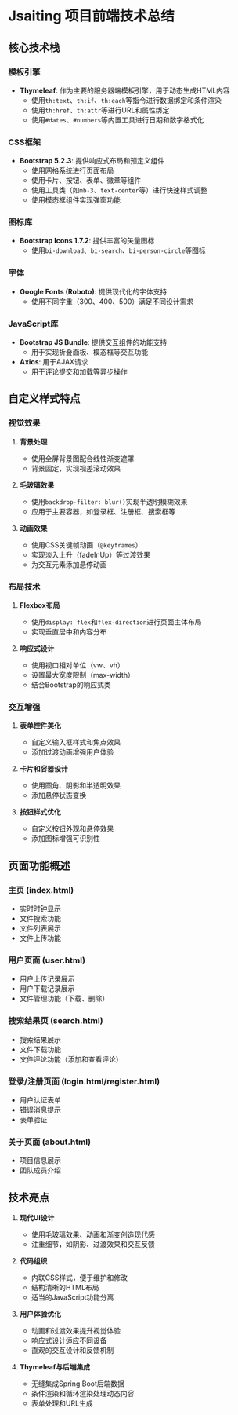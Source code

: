 # Jsaiting 项目前端技术总结

## 核心技术栈

### 模板引擎
- **Thymeleaf**: 作为主要的服务器端模板引擎，用于动态生成HTML内容
  - 使用`th:text`、`th:if`、`th:each`等指令进行数据绑定和条件渲染
  - 使用`th:href`、`th:attr`等进行URL和属性绑定
  - 使用`#dates`、`#numbers`等内置工具进行日期和数字格式化

### CSS框架
- **Bootstrap 5.2.3**: 提供响应式布局和预定义组件
  - 使用网格系统进行页面布局
  - 使用卡片、按钮、表单、徽章等组件
  - 使用工具类（如`mb-3`、`text-center`等）进行快速样式调整
  - 使用模态框组件实现弹窗功能

### 图标库
- **Bootstrap Icons 1.7.2**: 提供丰富的矢量图标
  - 使用`bi-download`、`bi-search`、`bi-person-circle`等图标

### 字体
- **Google Fonts (Roboto)**: 提供现代化的字体支持
  - 使用不同字重（300、400、500）满足不同设计需求

### JavaScript库
- **Bootstrap JS Bundle**: 提供交互组件的功能支持
  - 用于实现折叠面板、模态框等交互功能
- **Axios**: 用于AJAX请求
  - 用于评论提交和加载等异步操作

## 自定义样式特点

### 视觉效果
1. **背景处理**
   - 使用全屏背景图配合线性渐变遮罩
   - 背景固定，实现视差滚动效果

2. **毛玻璃效果**
   - 使用`backdrop-filter: blur()`实现半透明模糊效果
   - 应用于主要容器，如登录框、注册框、搜索框等

3. **动画效果**
   - 使用CSS关键帧动画（`@keyframes`）
   - 实现淡入上升（fadeInUp）等过渡效果
   - 为交互元素添加悬停动画

### 布局技术
1. **Flexbox布局**
   - 使用`display: flex`和`flex-direction`进行页面主体布局
   - 实现垂直居中和内容分布

2. **响应式设计**
   - 使用视口相对单位（vw、vh）
   - 设置最大宽度限制（max-width）
   - 结合Bootstrap的响应式类

### 交互增强
1. **表单控件美化**
   - 自定义输入框样式和焦点效果
   - 添加过渡动画增强用户体验

2. **卡片和容器设计**
   - 使用圆角、阴影和半透明效果
   - 添加悬停状态变换

3. **按钮样式优化**
   - 自定义按钮外观和悬停效果
   - 添加图标增强可识别性

## 页面功能概述

### 主页 (index.html)
- 实时时钟显示
- 文件搜索功能
- 文件列表展示
- 文件上传功能

### 用户页面 (user.html)
- 用户上传记录展示
- 用户下载记录展示
- 文件管理功能（下载、删除）

### 搜索结果页 (search.html)
- 搜索结果展示
- 文件下载功能
- 文件评论功能（添加和查看评论）

### 登录/注册页面 (login.html/register.html)
- 用户认证表单
- 错误消息提示
- 表单验证

### 关于页面 (about.html)
- 项目信息展示
- 团队成员介绍

## 技术亮点

1. **现代UI设计**
   - 使用毛玻璃效果、动画和渐变创造现代感
   - 注重细节，如阴影、过渡效果和交互反馈

2. **代码组织**
   - 内联CSS样式，便于维护和修改
   - 结构清晰的HTML布局
   - 适当的JavaScript功能分离

3. **用户体验优化**
   - 动画和过渡效果提升视觉体验
   - 响应式设计适应不同设备
   - 直观的交互设计和反馈机制

4. **Thymeleaf与后端集成**
   - 无缝集成Spring Boot后端数据
   - 条件渲染和循环渲染处理动态内容
   - 表单处理和URL生成